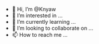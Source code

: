 - 👋 Hi, I’m @Knyaw
- 👀 I’m interested in ...
- 🌱 I’m currently learning ...
- 💞️ I’m looking to collaborate on ...
- 📫 How to reach me ...

<!---
Knyaw/Knyaw is a ✨ special ✨ repository because its `README.md` (this file) appears on your GitHub profile.
You can click the Preview link to take a look at your changes.
--->
